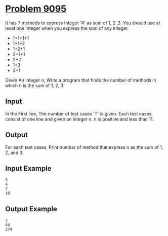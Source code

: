 # [Problem 9095](https://www.acmicpc.net/problem/9095)

It has 7 methods to express Integer '4' as sum of 1, 2 ,3. You should use at lesat one integer when you express the sum of any integer.

-   1+1+1+1
-   1+1+2
-   1+2+1
-   2+1+1
-   2+2
-   1+3
-   3+1

Given An integer n, Write a program that finds the number of methods in which n is the sum of 1, 2, 3.

## Input

In the First line, The number of test cases 'T' is given. Each test cases consist of one line and given an integer n. n is positive and less than 11.

## Output

For each test cases, Print number of method that express n as the sum of 1, 2, and 3.

## Input Example

```
3
4
7
10
```

## Output Example

```
7
44
274
```